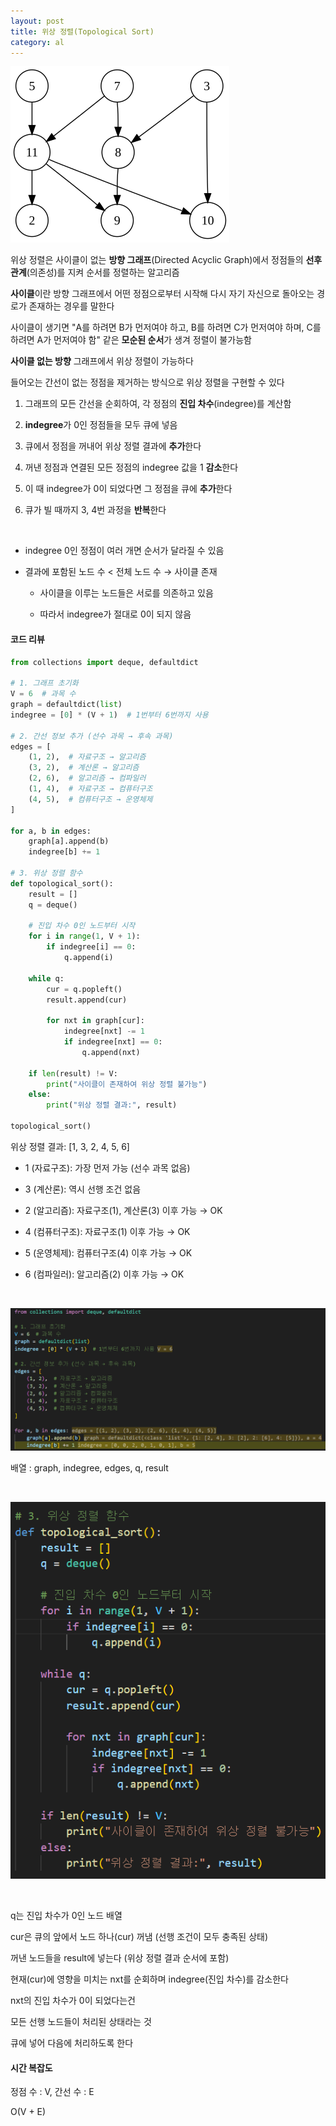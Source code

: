```yaml
---
layout: post
title: 위상 정렬(Topological Sort)
category: al
---
```


![위상정렬](/assets/images/al/topological-sort-01.png)

위상 정렬은 사이클이 없는 **방향 그래프**(Directed Acyclic Graph)에서 정점들의 **선후 관계**(의존성)를 지켜 순서를 정렬하는 알고리즘

**사이클**이란 방향 그래프에서 어떤 정점으로부터 시작해 다시 자기 자신으로 돌아오는 경로가 존재하는 경우를 말한다

사이클이 생기면 "A를 하려면 B가 먼저여야 하고, B를 하려면 C가 먼저여야 하며, C를 하려면 A가 먼저여야 함" 같은 **모순된 순서**가 생겨 정렬이 불가능함

**사이클 없는 방향** 그래프에서 위상 정렬이 가능하다

들어오는 간선이 없는 정점을 제거하는 방식으로 위상 정렬을 구현할 수 있다

1. 그래프의 모든 간선을 순회하여, 각 정점의 **진입 차수**(indegree)를 계산함

2. **indegree**가 0인 정점들을 모두 큐에 넣음

3. 큐에서 정점을 꺼내어 위상 정렬 결과에 **추가**한다

4. 꺼낸 정점과 연결된 모든 정점의 indegree 값을 1 **감소**한다

5. 이 때 indegree가 0이 되었다면 그 정점을 큐에 **추가**한다

6. 큐가 빌 때까지 3, 4번 과정을 **반복**한다   

&nbsp;


- indegree 0인 정점이 여러 개면 순서가 달라질 수 있음

- 결과에 포함된 노드 수 < 전체 노드 수 → 사이클 존재

    - 사이클을 이루는 노드들은 서로를 의존하고 있음

    - 따라서 indegree가 절대로 0이 되지 않음

#### 코드 리뷰

```python
from collections import deque, defaultdict

# 1. 그래프 초기화
V = 6  # 과목 수
graph = defaultdict(list)
indegree = [0] * (V + 1)  # 1번부터 6번까지 사용

# 2. 간선 정보 추가 (선수 과목 → 후속 과목)
edges = [
    (1, 2),  # 자료구조 → 알고리즘
    (3, 2),  # 계산론 → 알고리즘
    (2, 6),  # 알고리즘 → 컴파일러
    (1, 4),  # 자료구조 → 컴퓨터구조
    (4, 5),  # 컴퓨터구조 → 운영체제
]

for a, b in edges:
    graph[a].append(b)
    indegree[b] += 1

# 3. 위상 정렬 함수
def topological_sort():
    result = []
    q = deque()

    # 진입 차수 0인 노드부터 시작
    for i in range(1, V + 1):
        if indegree[i] == 0:
            q.append(i)

    while q:
        cur = q.popleft()
        result.append(cur)

        for nxt in graph[cur]:
            indegree[nxt] -= 1
            if indegree[nxt] == 0:
                q.append(nxt)

    if len(result) != V:
        print("사이클이 존재하여 위상 정렬 불가능")
    else:
        print("위상 정렬 결과:", result)

topological_sort()
```

위상 정렬 결과: [1, 3, 2, 4, 5, 6]

- 1 (자료구조): 가장 먼저 가능 (선수 과목 없음)

- 3 (계산론): 역시 선행 조건 없음

- 2 (알고리즘): 자료구조(1), 계산론(3) 이후 가능 → OK

- 4 (컴퓨터구조): 자료구조(1) 이후 가능 → OK

- 5 (운영체제): 컴퓨터구조(4) 이후 가능 → OK

- 6 (컴파일러): 알고리즘(2) 이후 가능 → OK

&nbsp;

![코드리뷰-1](/assets/images/al/topological-sort-02.png)

배열 : graph, indegree, edges, q, result

&nbsp;

![코드리뷰-2](/assets/images/al/topological-sort-03.png)

&nbsp;

q는 진입 차수가 0인 노드 배열

cur은 큐의 앞에서 노드 하나(cur) 꺼냄 (선행 조건이 모두 충족된 상태)

꺼낸 노드들을 result에 넣는다 (위상 정렬 결과 순서에 포함)

현재(cur)에 영향을 미치는 nxt를 순회하며 indegree(진입 차수)를 감소한다

nxt의 진입 차수가 0이 되었다는건

모든 선행 노드들이 처리된 상태라는 것

큐에 넣어 다음에 처리하도록 한다

#### 시간 복잡도

정점 수 : V, 간선 수 : E

O(V + E)